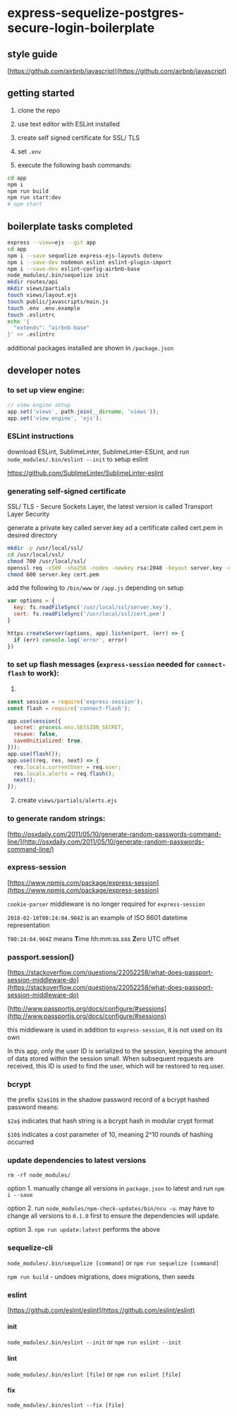 # express-sequelize-postgres-secure-login-boilerplate

## style guide

[https://github.com/airbnb/javascript](https://github.com/airbnb/javascript)

## getting started

1. clone the repo

2. use text editor with ESLint installed

3. create self signed certificate for SSL/ TLS

4. set `.env`

5. execute the following bash commands:

```bash
cd app
npm i
npm run build
npm run start:dev
# npm start
```

## boilerplate tasks completed

```bash
express --view=ejs --git app
cd app
npm i --save sequelize express-ejs-layouts dotenv
npm i --save-dev nodemon eslint eslint-plugin-import
npm i --save-dev eslint-config-airbnb-base
node_modules/.bin/sequelize init
mkdir routes/api
mkdir views/partials
touch views/layout.ejs
touch public/javascripts/main.js
touch .env .env.example
touch .eslintrc
echo '{
  "extends": "airbnb-base"
}' >> .eslintrc
```

additional packages installed are shown in `/package.json`


## developer notes

### to set up view engine:

```js
// view engine setup
app.set('views', path.join(__dirname, 'views'));
app.set('view engine', 'ejs');
```

### ESLint instructions

download ESLint, SublimeLinter, SublimeLinter-ESLint, and run `node_modules/.bin/eslint --init` to setup eslint

https://github.com/SublimeLinter/SublimeLinter-eslint

### generating self-signed certificate

SSL/ TLS - Secure Sockets Layer, the latest version is called Transport Layer Security

generate a private key called server.key ad a certificate called cert.pem in desired directory

```bash
mkdir -p /usr/local/ssl/
cd /usr/local/ssl/
chmod 700 /usr/local/ssl/
openssl req -x509 -sha256 -nodes -newkey rsa:2048 -keyout server.key -out cert.pem -days 90
chmod 600 server.key cert.pem
```

add the following to `/bin/www` or `/app.js` depending on setup

```js
var options = {
  key: fs.readFileSync('/usr/local/ssl/server.key'),
  cert: fs.readFileSync('/usr/local/ssl/cert.pem')
}

https.createServer(options, app).listen(port, (err) => {
  if (err) console.log('error', error)
})
```

### to set up flash messages (`express-session` needed for `connect-flash` to work):

1.

```js
const session = require('express-session');
const flash = require('connect-flash');

app.use(session({
  secret: process.env.SESSION_SECRET,
  resave: false,
  saveUnitialized: true,
}));
app.use(flash());
app.use((req, res, next) => {
  res.locals.currentUser = req.user;
  res.locals.alerts = req.flash();
  next();
});
```

2. create `views/partials/alerts.ejs`

### to generate random strings:

[http://osxdaily.com/2011/05/10/generate-random-passwords-command-line/](http://osxdaily.com/2011/05/10/generate-random-passwords-command-line/)

### express-session

[https://www.npmjs.com/package/express-session](https://www.npmjs.com/package/express-session)

`cookie-parser` middleware is no longer required for `express-session`

`2018-02-10T00:24:04.904Z` is an example of ISO 8601 datetime representation

`T00:24:04.904Z` means **T**ime hh:mm:ss.sss **Z**ero UTC offset

### passport.session()

[https://stackoverflow.com/questions/22052258/what-does-passport-session-middleware-do](https://stackoverflow.com/questions/22052258/what-does-passport-session-middleware-do)

[http://www.passportjs.org/docs/configure/#sessions](http://www.passportjs.org/docs/configure/#sessions)

this middleware is used in addition to `express-session`, it is not used on its own

In this app, only the user ID is serialized to the session, keeping the amount of data stored within the session small. When subsequent requests are received, this ID is used to find the user, which will be restored to req.user.

### bcrypt

the prefix `$2a$10$` in the shadow password record of a bcrypt hashed password means:

`$2a$` indicates that hash string is a bcrypt hash in modular crypt format

`$10$` indicates a cost parameter of 10, meaning 2^10 rounds of hashing occurred

### update dependencies to latest versions

`rm -rf node_modules/`

option 1. manually change all versions in `package.json` to latest and run `npm i --save`

option 2. run `node_modules/npm-check-updates/bin/ncu -u`. may have to change all versions to `0.1.0` first to ensure the dependencies will update.

option 3. `npm run update:latest` performs the above

### sequelize-cli

`node_modules/.bin/sequelize [command]` or `npm run sequelize [command]`

`npm run build` - undoes migrations, does migrations, then seeds

### eslint

[https://github.com/eslint/eslint](https://github.com/eslint/eslint)

#### init

`node_modules/.bin/eslint --init` or `npm run eslint --init`

#### lint

`node_modules/.bin/eslint [file]` or `npm run eslint [file]`

#### fix

`node_modules/.bin/eslint --fix [file]`
